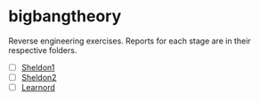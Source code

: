 # bigbangtheory

<!-- ## You are supposed to reverse these files... Things can go wrong.. be careful.
## You need to write reports for each stage.
## First one to finish this games will win a valuble book or two or three ....
 -->
Reverse engineering exercises. Reports for each stage are in their respective folders.

- [ ] [Sheldon1](./sheldon_01)
- [ ] [Sheldon2](./sheldon_02)
- [ ] [Learnord](./learnord/)
